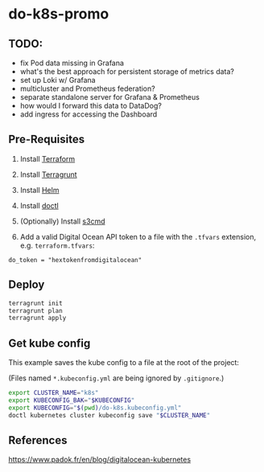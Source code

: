 # do-k8s-promo

## TODO:

- fix Pod data missing in Grafana
- what's the best approach for persistent storage of metrics data?
- set up Loki w/ Grafana
- multicluster and Prometheus federation?
- separate standalone server for Grafana & Prometheus
- how would I forward this data to DataDog?
- add ingress for accessing the Dashboard

## Pre-Requisites

1. Install [Terraform](https://learn.hashicorp.com/tutorials/terraform/install-cli)

2. Install [Terragrunt](https://terragrunt.gruntwork.io/docs/getting-started/install/)

3. Install [Helm](https://helm.sh/docs/intro/install/)

4. Install [doctl](https://www.digitalocean.com/docs/apis-clis/doctl/how-to/install/)

5. (Optionally) Install [s3cmd](https://github.com/s3tools/s3cmd/blob/master/INSTALL.md)


6. Add a valid Digital Ocean API token to a file with the `.tfvars` extension, e.g. `terraform.tfvars`:

```hcl
do_token = "hextokenfromdigitalocean"
```

## Deploy

```sh
terragrunt init
terragrunt plan
terragrunt apply
```

## Get kube config

This example saves the kube config to a file at the root of the project:

(Files named `*.kubeconfig.yml` are being ignored by `.gitignore`.)

```sh
export CLUSTER_NAME="k8s"
export KUBECONFIG_BAK="$KUBECONFIG"
export KUBECONFIG="$(pwd)/do-k8s.kubeconfig.yml"
doctl kubernetes cluster kubeconfig save "$CLUSTER_NAME"
```

## References

<https://www.padok.fr/en/blog/digitalocean-kubernetes>
